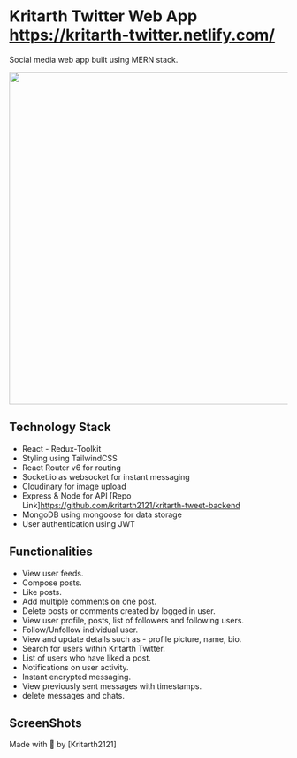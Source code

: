 # Kritarth Twitter Web App https://kritarth-twitter.netlify.com/

Social media web app built using MERN stack.

<img src="https://user-images.githubusercontent.com/40515852/147809882-ac6096fe-a37e-4a21-a960-76c905a1f361.jpg" width=600px />

## Technology Stack

-   React - Redux-Toolkit
-   Styling using TailwindCSS
-   React Router v6 for routing
-   Socket.io as websocket for instant messaging
-   Cloudinary for image upload
-   Express & Node for API [Repo Link]https://github.com/kritarth2121/kritarth-tweet-backend
-   MongoDB using mongoose for data storage
-   User authentication using JWT

## Functionalities

-   View user feeds.
-   Compose posts.
-   Like posts.
-   Add multiple comments on one post.
-   Delete posts or comments created by logged in user.
-   View user profile, posts, list of followers and following users.
-   Follow/Unfollow individual user.
-   View and update details such as - profile picture, name, bio.
-   Search for users within Kritarth Twitter.
-   List of users who have liked a post.
-   Notifications on user activity.
-   Instant encrypted messaging.
-   View previously sent messages with timestamps.
-   delete messages and chats.

## ScreenShots

Made with 💛 by [Kritarth2121]
